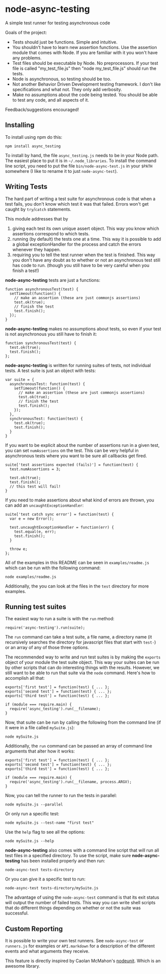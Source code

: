 node-async-testing
==================

A simple test runner for testing asynchronous code

Goals of the project:

+ Tests should just be functions. Simple and intuitive.
+ You shouldn't have to learn new assertion functions.  Use the assertion module
  that comes with Node. If you are familiar with it you won't have any problems.  
+ Test files should be executable by Node.  No preprocessors.  If your test file
  is called "my_test_file.js" then "node my_test_file.js" should run the tests.
+ Node is asynchronous, so testing should be too.
+ Not another Behavior Driven Development testing framework. I don't
  like specifications and what not. They only add verbosity. 
+ Make no assumptions about the code being tested.  You should be able to test
  any code, and all aspects of it.

Feedback/suggestions encouraged!

Installing
----------

To install using npm do this:

    npm install async_testing

To install by hand, the file `async_testing.js` needs to be in your Node path.  The
easiest place to put it is in `~/.node_libraries`. To install the command line
script, you need to put  the file `bin/node-async-test.js` in your `$PATH`
somewhere (I like to rename it to just `node-async-test`).

Writing Tests
-------------

The hard part of writing a test suite for asynchronous code is that when a test
fails, you don't know which test it was that failed. Errors won't get caught by
`try`/`catch` statements.

This module addresses that by

1.  giving each test its own unique assert object. This way you know
    which assertions correspond to which tests.
2.  running (by default) the tests one at a time.  This way it is possible to
    add a global exceptionHandler for the process and catch the errors whenever
    they happen.
3.  requiring you to tell the test runner when the test is finished.  This way
    you don't have any doubt as to whether or not an asynchronous test still
    has code to run. (though you still have to be very careful when you finish
    a test!)

**node-async-testing** tests are just a functions:

    function asynchronousTest(test) {
      setTimeout(function() {
        // make an assertion (these are just commonjs assertions)
        test.ok(true);
        // finish the test
        test.finish();
      });
    }

**node-async-testing** makes no assumptions about tests, so even if your test is
not asynchronous you still have to finish it:

    function synchronousTest(test) {
      test.ok(true);
      test.finish();
    };

**node-async-testing** is written for running suites of tests, not individual
tests. A test suite is just an object with tests:

    var suite = {
      asynchronousTest: function(test) {
        setTimeout(function() {
          // make an assertion (these are just commonjs assertions)
          test.ok(true);
          // finish the test
          test.finish();
        });
      },
      synchronousTest: function(test) {
        test.ok(true);
        test.finish();
      }
    }

If you want to be explicit about the number of assertions run in a given test,
you can set `numAssertions` on the test. This can be very helpful in
asynchronous tests where you want to be sure all callbacks get fired.

    suite['test assertions expected (fails)'] = function(test) {
      test.numAssertions = 3;

      test.ok(true);
      test.finish();
      // this test will fail!
    }

If you need to make assertions about what kind of errors are thrown, you can
add an `uncaughtExceptionHandler`:

    suite['test catch sync error'] = function(test) {
      var e = new Error();

      test.uncaughtExceptionHandler = function(err) {
        test.equal(e, err);
        test.finish();
      }

      throw e;
    };

All of the examples in this README can be seen in `examples/readme.js` which
can be run with the following command:

    node examples/readme.js

Additionally, the you can look at the files in the `test` directory for more
examples.

Running test suites
-------------------

The easiest way to run a suite is with the `run` method:

    require('async-testing').run(suite);

The `run` command can take a test suite, a file name, a directory name (it
recursively searches the directory for javascript files that start with `test-`)
or an array of any of those three options.

The recommended way to write and run test suites is by making the `exports`
object of your module the test suite object. This way your suites can be run by
other scripts that can do interesting things with the results.  However, we
still want to be able to run that suite via the `node` command. Here's how to
accomplish all that:

    exports['first test'] = function(test) { ... };
    exports['second test'] = function(test) { ... };
    exports['third test'] = function(test) { ... };

    if (module === require.main) {
      require('async_testing').run(__filename);
    }

Now, that suite can be run by calling the following from the command line (if it
were in a file called `mySuite.js`):

    node mySuite.js

Additionally, the `run` command can be passed an array of command line arguments
that alter how it works:

    exports['first test'] = function(test) { ... };
    exports['second test'] = function(test) { ... };
    exports['third test'] = function(test) { ... };

    if (module === require.main) {
      require('async_testing').run(__filename, process.ARGV);
    }

Now, you can tell the runner to run the tests in parallel:

    node mySuite.js --parallel

Or only run a specific test:

    node mySuite.js --test-name "first test"

Use the `help` flag to see all the options:

    node mySuite.js --help

**node-async-testing** also comes with a command line script that will run all
test files in a specified directory. To use the script, make sure
**node-async-testing** has been installed properly and then run:

    node-async-test tests-directory

Or you can give it a specific test to run:

    node-async-test tests-directory/mySuite.js

The advantage of using the `node-async-test` command is that its exit status
will output the number of failed tests.  This way you can write shell scripts
that do different things depending on whether or not the suite was successful.

Custom Reporting
----------------

It is possible to write your own test runners.  See `node-async-test` or
`runners.js` for examples or `API.markdown` for a description of the different
events and what arguments they receive.

This feature is directly inspired by Caolan McMahon's [nodeunit].  Which is an
awesome library.

[nodeunit]: http://github.com/caolan/nodeunit
